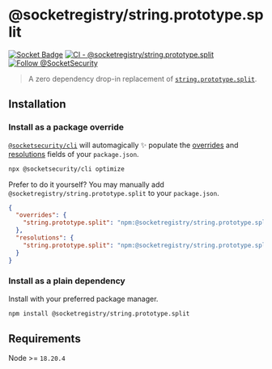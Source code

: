 # @socketregistry/string.prototype.split

[![Socket Badge](https://socket.dev/api/badge/npm/package/@socketregistry/string.prototype.split)](https://socket.dev/npm/package/@socketregistry/string.prototype.split)
[![CI - @socketregistry/string.prototype.split](https://github.com/SocketDev/socket-registry-js/actions/workflows/test.yml/badge.svg)](https://github.com/SocketDev/socket-registry-js/actions/workflows/test.yml)
[![Follow @SocketSecurity](https://img.shields.io/twitter/follow/SocketSecurity?style=social)](https://twitter.com/SocketSecurity)

> A zero dependency drop-in replacement of
> [`string.prototype.split`](https://www.npmjs.com/package/string.prototype.split).

## Installation

### Install as a package override

[`@socketsecurity/cli`](https://www.npmjs.com/package/@socketsecurity/cli) will
automagically :sparkles: populate the
[overrides](https://docs.npmjs.com/cli/v9/configuring-npm/package-json#overrides)
and [resolutions](https://yarnpkg.com/configuration/manifest#resolutions) fields
of your `package.json`.

```sh
npx @socketsecurity/cli optimize
```

Prefer to do it yourself? You may manually add
`@socketregistry/string.prototype.split` to your `package.json`.

```json
{
  "overrides": {
    "string.prototype.split": "npm:@socketregistry/string.prototype.split@^1"
  },
  "resolutions": {
    "string.prototype.split": "npm:@socketregistry/string.prototype.split@^1"
  }
}
```

### Install as a plain dependency

Install with your preferred package manager.

```sh
npm install @socketregistry/string.prototype.split
```

## Requirements

Node >= `18.20.4`
